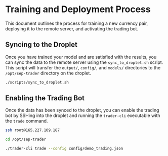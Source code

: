# Training and Deployment Process

This document outlines the process for training a new currency pair, deploying it to the remote server, and activating the trading bot.

## Syncing to the Droplet

Once you have trained your model and are satisfied with the results, you can sync the data to the remote server using the `sync_to_droplet.sh` script. This script will transfer the `output/`, `config/`, and `models/` directories to the `/opt/sep-trader` directory on the droplet.

```bash
./scripts/sync_to_droplet.sh
```

## Enabling the Trading Bot

Once the data has been synced to the droplet, you can enable the trading bot by SSHing into the droplet and running the `trader-cli` executable with the `trade` command.

```bash
ssh root@165.227.109.187

cd /opt/sep-trader

./trader-cli trade --config config/demo_trading.json
```
